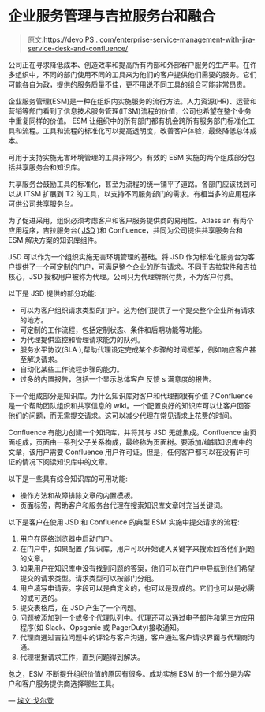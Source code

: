# 企业服务管理与吉拉服务台和融合

> 原文:[https://devo PS . com/enterprise-service-management-with-jira-service-desk-and-confluence/](https://devops.com/enterprise-service-management-with-jira-service-desk-and-confluence/)

公司正在寻求降低成本、创造效率和提高所有内部和外部客户服务的生产率。在许多组织中，不同的部门使用不同的工具来为他们的客户提供他们需要的服务。它们可能各自为政，提供的服务质量不佳，更不用说不同工具的组合可能非常昂贵。

企业服务管理(ESM)是一种在组织内实施服务的流行方法。人力资源(HR)、运营和营销等部门看到了信息技术服务管理(ITSM)流程的价值，公司也希望在整个业务中重复同样的价值。 ESM 让组织中的所有部门都有机会跨所有服务部门标准化工具和流程。工具和流程的标准化可以提高透明度，改善客户体验，最终降低总体成本。

可用于支持实施无害环境管理的工具非常少。有效的 ESM 实施的两个组成部分包括共享服务台和知识库。

共享服务台鼓励工具的标准化，甚至为流程的统一铺平了道路。各部门应该找到可以从 ITSM 扩展到 T2 的工具，以支持不同服务部门的需求。有相当多的应用程序可供公司共享服务台。

为了促进采用，组织必须考虑客户和客户服务提供商的易用性。Atlassian 有两个应用程序，吉拉服务台( [JSD](https://www.atlassian.com/software/jira/service-desk?&aceid=&adposition=&adgroup=91059209906&campaign=9038641346&creative=413968192558&device=c&keyword=jira%20service%20desk&matchtype=e&network=g&placement=&ds_kids=p51198258011&ds_e=GOOGLE&ds_eid=700000001721198&ds_e1=GOOGLE&gclid=EAIaIQobChMIu-iAw__H5wIVB9bACh097gflEAAYAiAAEgKiRfD_BwE&gclsrc=aw.ds) )和 Confluence，共同为公司提供共享服务台和 ESM 解决方案的知识库组件。

JSD 可以作为一个组织实施无害环境管理的基础。将 JSD 作为标准化服务台为客户提供了一个可定制的门户，可满足整个企业的所有请求。不同于吉拉软件和吉拉核心，JSD 授权用户被称为代理。公司只为代理牌照付费，不为客户付费。

以下是 JSD 提供的部分功能:

*   可以为客户组织请求类型的门户。这为他们提供了一个提交整个企业所有请求的地方。
*   可定制的工作流程，包括定制状态、条件和后期功能等功能。
*   为代理提供监控和管理请求能力的队列。
*   服务水平协议(SLA ),帮助代理设定完成某个步骤的时间框架，例如响应客户甚至解决请求。
*   自动化某些工作流程步骤的能力。
*   过多的内置报告，包括一个显示总体客户 反馈 s 满意度的报告。

下一个组成部分是知识库。为什么知识库对客户和代理都很有价值？Confluence 是一个帮助团队组织和共享信息的 wiki。一个配置良好的知识库可以让客户回答他们的问题，而无需提交请求。这可以减少代理在常见请求上花费的时间。

Confluence 有能力创建一个知识库，并将其与 JSD 无缝集成。Confluence 由页面组成，页面由一系列父子关系构成，最终称为页面树。要添加/编辑知识库中的文章，该用户需要 Confluence 用户许可证。但是，任何客户都可以在没有许可证的情况下阅读知识库中的文章。

以下是一些具有综合知识库的可用功能:

*   操作方法和故障排除文章的内置模板。
*   页面标签，帮助客户和服务台代理在搜索知识库文章时充当关键词。

以下是客户在使用 JSD 和 Confluence 的典型 ESM 实施中提交请求的流程:

1.  用户在网络浏览器中启动门户。
2.  在门户中，如果配置了知识库，用户可以开始键入关键字来搜索回答他们问题的文章。
3.  如果用户在知识库中没有找到问题的答案，他们可以在门户中导航到他们希望提交的请求类型。请求类型可以按部门分组。
4.  用户填写申请表。字段可以是自定义的，也可以是现成的。它们也可以是必需的或可选的。
5.  提交表格后，在 JSD 产生了一个问题。
6.  问题被添加到一个或多个代理队列中。代理还可以通过电子邮件和第三方应用程序(如 Slack、Opsgenie 或 PagerDuty)接收通知。
7.  代理商通过吉拉问题中的评论与客户沟通，客户通过客户请求界面与代理商沟通。
8.  代理根据请求工作，直到问题得到解决。

总之，ESM 不断提升组织价值的原因有很多。成功实施 ESM 的一个部分是为客户和客户服务提供商选择哪些工具。

— [埃文·戈尔登](https://devops.com/author/evan-golden/)
